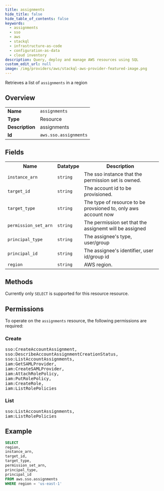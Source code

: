 ```yaml
---
title: assignments
hide_title: false
hide_table_of_contents: false
keywords:
  - assignments
  - sso
  - aws
  - stackql
  - infrastructure-as-code
  - configuration-as-data
  - cloud inventory
description: Query, deploy and manage AWS resources using SQL
custom_edit_url: null
image: /img/providers/aws/stackql-aws-provider-featured-image.png
---
```

Retrieves a list of <code>assignments</code> in a region

## Overview
<table><tbody>
<tr><td><b>Name</b></td><td><code>assignments</code></td></tr>
<tr><td><b>Type</b></td><td>Resource</td></tr>
<tr><td><b>Description</b></td><td>assignments</td></tr>
<tr><td><b>Id</b></td><td><code>aws.sso.assignments</code></td></tr>
</tbody></table>

## Fields
<table><tbody>
<tr><th>Name</th><th>Datatype</th><th>Description</th></tr>
<tr><td><code>instance_arn</code></td><td><code>string</code></td><td>The sso instance that the permission set is owned.</td></tr>
<tr><td><code>target_id</code></td><td><code>string</code></td><td>The account id to be provisioned.</td></tr>
<tr><td><code>target_type</code></td><td><code>string</code></td><td>The type of resource to be provsioned to, only aws account now</td></tr>
<tr><td><code>permission_set_arn</code></td><td><code>string</code></td><td>The permission set that the assignemt will be assigned</td></tr>
<tr><td><code>principal_type</code></td><td><code>string</code></td><td>The assignee's type, user&#x2F;group</td></tr>
<tr><td><code>principal_id</code></td><td><code>string</code></td><td>The assignee's identifier, user id&#x2F;group id</td></tr>
<tr><td><code>region</code></td><td><code>string</code></td><td>AWS region.</td></tr>

</tbody></table>

## Methods
Currently only <code>SELECT</code> is supported for this resource resource.

## Permissions

To operate on the <code>assignments</code> resource, the following permissions are required:

### Create
<pre>
sso:CreateAccountAssignment,
sso:DescribeAccountAssignmentCreationStatus,
sso:ListAccountAssignments,
iam:GetSAMLProvider,
iam:CreateSAMLProvider,
iam:AttachRolePolicy,
iam:PutRolePolicy,
iam:CreateRole,
iam:ListRolePolicies</pre>

### List
<pre>
sso:ListAccountAssignments,
iam:ListRolePolicies</pre>


## Example
```sql
SELECT
region,
instance_arn,
target_id,
target_type,
permission_set_arn,
principal_type,
principal_id
FROM aws.sso.assignments
WHERE region = 'us-east-1'
```
